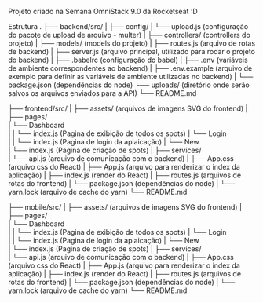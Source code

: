 Projeto criado na Semana OmniStack 9.0 da Rocketseat :D

Estrutura
.
├── backend/src/
|   ├── config/
|       └── upload.js (configuração do pacote de upload de arquivo - multer)
|   ├── controllers/  (controllers do projeto)
|   ├── models/       (models do projeto)
|   ├── routes.js     (arquivo de rotas de backend)
|   ├── server.js     (arquivo principal, utilizado para rodar o projeto do backend)
|   ├── .babelrc      (configuração do babel)
|   ├── .env          (variáveis de ambiente correspondentes ao backend)
|   ├── .env.example  (arquivo de exemplo para definir as variáveis de ambiente utilizadas no backend)
|   └── package.json  (dependências do node)
├── uploads/          (diretório onde serão salvos os arquivos enviados para a API)
└── README.md

├── frontend/src/
|   ├── assets/           (arquivos de imagens SVG do frontend)
|   ├── pages/            
|       └── Dashboard     
|       |   └── index.js  (Pagina de exibição de todos os spots)
|       └── Login     
|       |    └── index.js (Pagina de login da aplaicação)
|       └── New     
|           └── index.js  (Pagina de criação de spots)
|   ├── services/         
|           └── api.js    (arquivo de comunicação com o backend)
|   ├── App.css           (arquivo css do React)
|   ├── App.js            (arquivo para renderizar o index da aplicação)
|   ├── index.js          (render do React)
|   ├── routes.js         (arquivos de rotas do frontend)
|   └── package.json      (dependências do node)
|   └── yarn.lock         (arquivo de cache do yarn)
└── README.md

├── mobile/src/
|   ├── assets/           (arquivos de imagens SVG do frontend)
|   ├── pages/            
|       └── Dashboard     
|       |   └── index.js  (Pagina de exibição de todos os spots)
|       └── Login     
|       |    └── index.js (Pagina de login da aplaicação)
|       └── New     
|           └── index.js  (Pagina de criação de spots)
|   ├── services/         
|           └── api.js    (arquivo de comunicação com o backend)
|   ├── App.css           (arquivo css do React)
|   ├── App.js            (arquivo para renderizar o index da aplicação)
|   ├── index.js          (render do React)
|   ├── routes.js         (arquivos de rotas do frontend)
|   └── package.json      (dependências do node)
|   └── yarn.lock         (arquivo de cache do yarn)
└── README.md
